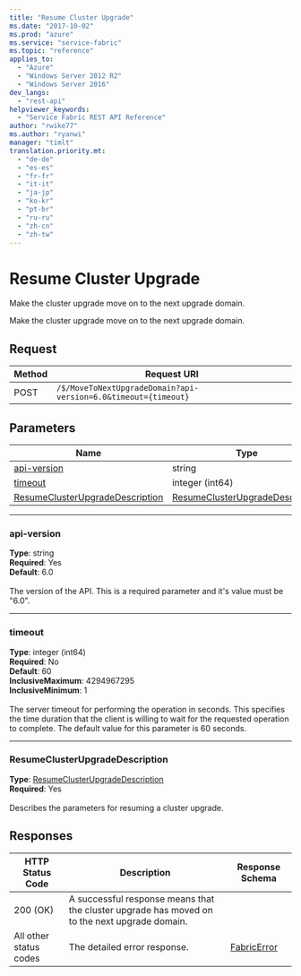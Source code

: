 ```yaml
---
title: "Resume Cluster Upgrade"
ms.date: "2017-10-02"
ms.prod: "azure"
ms.service: "service-fabric"
ms.topic: "reference"
applies_to: 
  - "Azure"
  - "Windows Server 2012 R2"
  - "Windows Server 2016"
dev_langs: 
  - "rest-api"
helpviewer_keywords: 
  - "Service Fabric REST API Reference"
author: "rwike77"
ms.author: "ryanwi"
manager: "timlt"
translation.priority.mt: 
  - "de-de"
  - "es-es"
  - "fr-fr"
  - "it-it"
  - "ja-jp"
  - "ko-kr"
  - "pt-br"
  - "ru-ru"
  - "zh-cn"
  - "zh-tw"
---
```

# Resume Cluster Upgrade
Make the cluster upgrade move on to the next upgrade domain.

Make the cluster upgrade move on to the next upgrade domain.

## Request
| Method | Request URI |
| ------ | ----------- |
| POST | `/$/MoveToNextUpgradeDomain?api-version=6.0&timeout={timeout}` |


## Parameters
| Name | Type | Required | Location |
| --- | --- | --- | --- |
| [api-version](#api-version) | string | Yes | Query |
| [timeout](#timeout) | integer (int64) | No | Query |
| [ResumeClusterUpgradeDescription](#resumeclusterupgradedescription) | [ResumeClusterUpgradeDescription](sfclient-v60-model-resumeclusterupgradedescription.md) | Yes | Body |

____
### api-version
__Type__: string <br/>
__Required__: Yes<br/>
__Default__: 6.0 <br/>
<br/>
The version of the API. This is a required parameter and it's value must be "6.0".

____
### timeout
__Type__: integer (int64) <br/>
__Required__: No<br/>
__Default__: 60 <br/>
__InclusiveMaximum__: 4294967295 <br/>
__InclusiveMinimum__: 1 <br/>
<br/>
The server timeout for performing the operation in seconds. This specifies the time duration that the client is willing to wait for the requested operation to complete. The default value for this parameter is 60 seconds.

____
### ResumeClusterUpgradeDescription
__Type__: [ResumeClusterUpgradeDescription](sfclient-v60-model-resumeclusterupgradedescription.md) <br/>
__Required__: Yes<br/>
<br/>
Describes the parameters for resuming a cluster upgrade.

## Responses

| HTTP Status Code | Description | Response Schema |
| --- | --- | --- |
| 200 (OK) | A successful response means that the cluster upgrade has moved on to the next upgrade domain.<br/> |  |
| All other status codes | The detailed error response.<br/> | [FabricError](sfclient-v60-model-fabricerror.md) |
